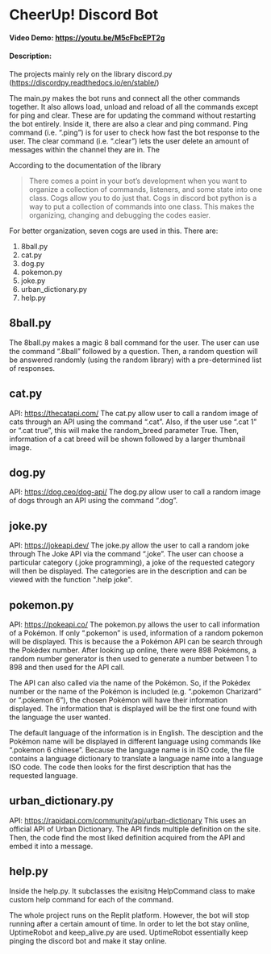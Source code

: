 # CheerUp! Discord Bot

#### Video Demo:  https://youtu.be/M5cFbcEPT2g

#### Description:
The projects mainly rely on the library discord.py (https://discordpy.readthedocs.io/en/stable/)

The main.py makes the bot runs and connect all the other commands together. It also allows load, unload and reload of all the commands except for ping and clear. These are for updating the command without restarting the bot entirely. Inside it, there are also a clear and ping command. Ping command (i.e. “.ping”) is for user to check how fast the bot response to the user. The clear command (i.e. “.clear”) lets the user delete an amount of messages within the channel they are in. The 

According to the documentation of the library
> There comes a point in your bot’s development when you want to organize a collection of commands, listeners, and some state into one class. Cogs allow you to do just that.
Cogs in discord bot python is a way to put a collection of commands into one class. This makes the organizing, changing and debugging the codes easier.

For better organization, seven cogs are used in this. There are:
1. 8ball.py
2. cat.py
3. dog.py
4. pokemon.py
5. joke.py
6. urban_dictionary.py
7. help.py

## 8ball.py
The 8ball.py makes a magic 8 ball command for the user. The user can use the command “.8ball” followed by a question. Then, a random question will be answered randomly (using the random library) with a pre-determined list of responses.

## cat.py
API: https://thecatapi.com/
The cat.py allow user to call a random image of cats through an API using the command “.cat”. Also, if the user use “.cat 1” or “.cat true”, this will make the random_breed parameter True. Then, information of a cat breed will be shown followed by a larger thumbnail image.

## dog.py
API: https://dog.ceo/dog-api/
The dog.py allow user to call a random image of dogs through an API using the command “.dog”.

## joke.py
API: https://jokeapi.dev/
The joke.py allow the user to call a random joke through The Joke API via the command “.joke”. The user can choose a particular category (.joke programming), a joke of the requested category will then be displayed. The categories are in the description and can be viewed with the function ".help joke".

## pokemon.py
API: https://pokeapi.co/
The pokemon.py allows the user to call information of a Pokémon. If only “.pokemon” is used, information of a random pokemon will be displayed. This is because the a Pokémon API can be search through the Pokédex number. After looking up online, there were 898 Pokémons, a random number generator is then used to generate a number between 1 to 898 and then used for the API call.

The API can also called via the name of the Pokémon. So, if the Pokédex number or the name of the Pokémon is included (e.g. “.pokemon Charizard” or “.pokemon 6”), the chosen Pokémon will have their information displayed. The information that is displayed will be the first one found with the language the user wanted.

The default language of the information is in English. The desciption and the Pokémon name will be displayed in different language using commands like “.pokemon 6 chinese”. Because the language name is in ISO code, the file contains a language dictionary to translate a language name into a language ISO code. The code then looks for the first description that has the requested language.

## urban_dictionary.py
API: https://rapidapi.com/community/api/urban-dictionary
This uses an official API of Urban Dictionary. The API finds multiple definition on the site. Then, the code find the most liked definition acquired from the API and embed it into a message.

## help.py
Inside the help.py. It subclasses the exisitng HelpCommand class to make custom help command for each of the command.

The whole project runs on the Replit platform. However, the bot will stop running after a certain amount of time. In order to let the bot stay online, UptimeRobot and keep_alive.py are used. UptimeRobot essentially keep pinging the discord bot and make it stay online.
